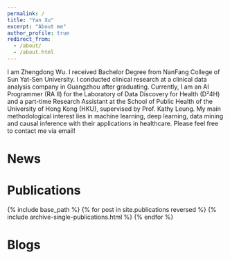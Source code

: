 ```yaml
---
permalink: /
title: "Yan Xu"
excerpt: "About me"
author_profile: true
redirect_from: 
  - /about/
  - /about.html
---
```


I am Zhengdong Wu. I received Bachelor Degree from NanFang College of Sun Yat-Sen University. I conducted clinical research at a clinical data analysis company in Guangzhou after graduating. Currently, I am an AI Programmer (RA II) for the Laboratory of Data Discovery for Health (D²4H) and a part-time Research Assistant at the School of Public Health of the University of Hong Kong (HKU), supervised by Prof. Kathy Leung. My main methodological interest lies in machine learning, deep learning, data mining and causal inference with their applications in healthcare. Please feel free to contact me via email!

News
======

Publications
======
{% include base_path %}
{% for post in site.publications reversed %}
  {% include archive-single-publications.html %}
{% endfor %}

  
Blogs
======
